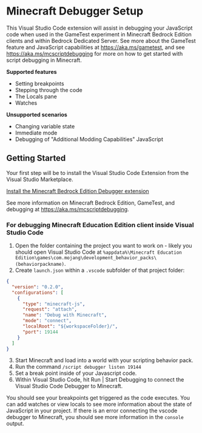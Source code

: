 # Minecraft Debugger Setup

This Visual Studio Code extension will assist in debugging your JavaScript code when used in the GameTest experiment in Minecraft Bedrock Edition clients and within Bedrock Dedicated Server. See more about the GameTest feature and JavaScript capabilities at https://aka.ms/gametest, and see https://aka.ms/mcscriptdebugging for more on how to get started with script debugging in Minecraft.

**Supported features**
* Setting breakpoints
* Stepping through the code
* The Locals pane
* Watches

**Unsupported scenarios**
* Changing variable state
* Immediate mode
* Debugging of "Additional Modding Capabilities" JavaScript


## Getting Started

Your first step will be to install the Visual Studio Code Extension from the Visual Studio Marketplace.

[Install the Minecraft Bedrock Edition Debugger extension](https://aka.ms/vscodescriptdebugger)

See more information on Minecraft Bedrock Edition, GameTest, and debugging at https://aka.ms/mcscriptdebugging.

### For debugging Minecraft Education Edition client inside Visual Studio Code

1. Open the folder containing the project you want to work on - likely you should open Visual Studio Code at `%appdata%\Minecraft Education Edition\games\com.mojang\development_behavior_packs\(behaviorpackname)`.
3. Create `launch.json` within a `.vscode` subfolder of that project folder:

```json
{
  "version": "0.2.0",
  "configurations": [
    {
      "type": "minecraft-js",
      "request": "attach",
      "name": "Debug with Minecraft",
      "mode": "connect",
      "localRoot": "${workspaceFolder}/",
      "port": 19144
    }
  ]
}
```

3. Start Minecraft and load into a world with your scripting behavior pack.
4. Run the command `/script debugger listen 19144` 
5. Set a break point inside of your Javascript code.
6. Within Visual Studio Code, hit Run | Start Debugging to connect the Visual Studio Code Debugger to Minecraft.

You should see your breakpoints get triggered as the code executes. You can add watches or view locals to see more information about the state of JavaScript in your project. If there is an error connecting the vscode debugger to Minecraft, you should see more information in the `console` output.
